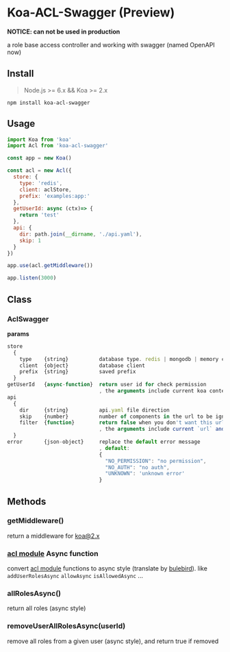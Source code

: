 # Koa-ACL-Swagger (Preview)

**NOTICE: can not be used in production**

a role base access controller and working with swagger (named OpenAPI now)


## Install
> Node.js >= 6.x && Koa >= 2.x

`npm install koa-acl-swagger`

## Usage

```javascript
import Koa from 'koa'
import Acl from 'koa-acl-swagger'

const app = new Koa()

const acl = new Acl({
  store: {
    type: 'redis',
    client: aclStore,
    prefix: 'examples:app:'
  },
  getUserId: async (ctx)=> {
    return 'test'
  },
  api: {
    dir: path.join(__dirname, './api.yaml'),
    skip: 1
  }
})

app.use(acl.getMiddleware())

app.listen(3000)
```

## Class

### AclSwagger

**params**

``` javascript
store
  {
    type    {string}          database type. redis | mongodb | memory can be used, default: memory
    client  {object}          database client
    prefix  {string}          saved prefix
  }
getUserId   {async-function}  return user id for check permission
                              , the arguments include current koa context object
api
  {
    dir     {string}          api.yaml file direction
    skip    {number}          number of components in the url to be ignored for checking
    filter  {function}        return false when you don't want this url be checked
                              , the arguments include current `url` and `method`
  }
error       {json-object}     replace the default error message
                              , default:
                              {
                                "NO_PERMISSION": "no permission",
                                "NO_AUTH": "no auth",
                                "UNKNOWN": 'unknown error'
                              }
```

## Methods


### getMiddleware()

  return a middleware for koa@2.x

### [acl module](https://github.com/OptimalBits/node_acl) Async function

  convert [acl module](https://github.com/OptimalBits/node_acl) functions to async style (translate by [bulebird](https://github.com/petkaantonov/bluebird)). like `addUserRolesAsync` `allowAsync` `isAllowedAsync` ...

### allRolesAsync()

  return all roles (async style)

### removeUserAllRolesAsync(userId)

  remove all roles from a given user (async style), and return true if removed

